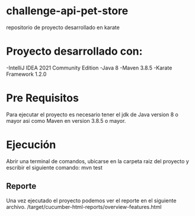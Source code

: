 # challenge-api-pet-store
repositorio de proyecto desarrollado en karate

# Proyecto desarrollado con:
-IntelliJ IDEA 2021 Community Edition
-Java 8
-Maven 3.8.5
-Karate Framework 1.2.0

# Pre Requisitos
Para ejecutar el proyecto es necesario tener el jdk de Java version 8 o mayor
asi como Maven en version 3.8.5 o mayor.

# Ejecución
Abrir una terminal de comandos, ubicarse en la carpeta raiz del proyecto y escribir el siguiente comando:
mvn test

## Reporte
Una vez ejecutado el proyecto podemos ver el reporte en el siguiente archivo.
/target/cucumber-html-reports/overview-features.html
